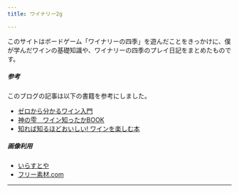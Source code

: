 ```yaml
---
title: ワイナリー2g

---
```


このサイトはボードゲーム「ワイナリーの四季」を遊んだことをきっかけに、僕が学んだワインの基礎知識や、ワイナリーの四季のプレイ日記をまとめたものです。

##### 参考

このブログの記事は以下の書籍を参考にしました。

- [ゼロから分かるワイン入門](https://amzn.asia/d/2nr89cn)
- [神の雫　ワイン知ったかBOOK](https://amzn.asia/d/4i2nvPZ)
- [知れば知るほどおいしい! ワインを楽しむ本](https://amzn.asia/d/7xHe0Hl)

##### 画像利用

- [いらすとや](https://irasutoya.com)
- [フリー素材.com](https://www.free-materials.com/)

---